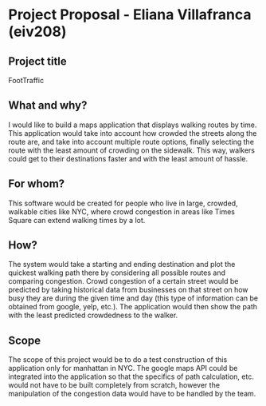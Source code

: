 # Project Proposal - Eliana Villafranca (eiv208)
## Project title
FootTraffic

## What and why?
I would like to build a maps application that displays walking routes by time. This application would take into account how crowded the streets along the route are, and take into account multiple route options, finally selecting the route with the least amount of crowding on the sidewalk. This way, walkers could get to their destinations faster and with the least amount of hassle. 

## For whom?
This software would be created for people who live in large, crowded, walkable cities like NYC, where crowd congestion in areas like Times Square can extend walking times by a lot.

## How?
The system would take a starting and ending destination and plot the quickest walking path there by considering all possible routes and comparing congestion. Crowd congestion of a certain street would be predicted by taking historical data from businesses on that street on how busy they are during the given time and day (this type of information can be obtained from google, yelp, etc.). The application would then show the path with the least predicted crowdedness to the walker.

## Scope
The scope of this project would be to do a test construction of this application only for manhattan in NYC. The google maps API could be integrated into the application so that the specifics of path calculation, etc. would not have to be built completely from scratch, however the manipulation of the congestion data would have to be handled by the team.
